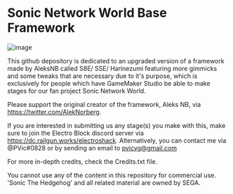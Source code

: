 # Sonic Network World Base Framework

![image]('Logo.png')

This github depository is dedicated to an upgraded version of a framework made by AleksNB called S8E/ SSE/ Harinezumi featuring more gimmicks and some tweaks that are necessary due to it's purpose, which is exclusively for people which have GameMaker Studio be able to make stages for our fan project Sonic Network World. 

Please support the original creator of the framework, Aleks NB, via https://twitter.com/AlekNorberg.
   
If you are interested in submitting us any stage(s) you make with this, make sure to join the Electro Block discord server via https://dc.railgun.works/electroshack. Alternatively, you can contact me via @PVic#0828 or by sending an email to pvicvg@gmail.com

For more in-depth credits, check the Credits.txt file.

You cannot use any of the content in this repository for commercial use. 'Sonic The Hedgehog' and all related material are owned by SEGA.
